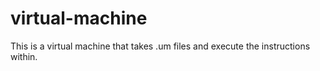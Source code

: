 # virtual-machine
This is a virtual machine that takes .um files and execute the instructions within.
